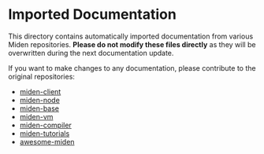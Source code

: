# Imported Documentation

This directory contains automatically imported documentation from various Miden repositories.
**Please do not modify these files directly** as they will be overwritten during the next documentation update.

If you want to make changes to any documentation, please contribute to the original repositories:

- [miden-client](https://github.com/0xMiden/miden-client)
- [miden-node](https://github.com/0xMiden/miden-node)
- [miden-base](https://github.com/0xMiden/miden-base)
- [miden-vm](https://github.com/0xMiden/miden-vm)
- [miden-compiler](https://github.com/phklive/compiler)
- [miden-tutorials](https://github.com/0xMiden/miden-tutorials)
- [awesome-miden](https://github.com/phklive/awesome-miden)
